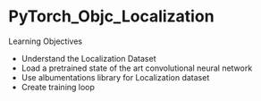 # PyTorch_Objc_Localization

Learning Objectives

- Understand the Localization Dataset
- Load a pretrained state of the art convolutional neural network
- Use albumentations library for Localization dataset
- Create training loop
